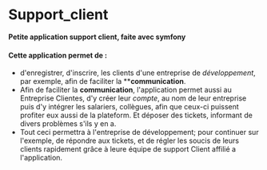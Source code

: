 # Support_client
**Petite application support client, faite avec symfony**

#### Cette application permet de \:
- d'enregistrer, d'inscrire, les clients d'une entreprise de *développement*, par exemple, afin de faciliter la ****communication**.
- Afin de faciliter la **communication**, l'application permet aussi au Entreprise Clientes, d'y créer leur *compte*, 
    au nom de leur entreprise puis d'y intégrer les salariers, collègues, afin que ceux-ci puissent profiter eux aussi de la plateform.
    Et déposer des tickets, informant de divers problèmes s'ils y en a.
- Tout ceci permettra à l'entreprise de développement; pour continuer sur l'exemple, de répondre aux tickets, et de régler les soucis de leurs clients rapidement grâce à leure équipe de support Client affilié a l'application.
